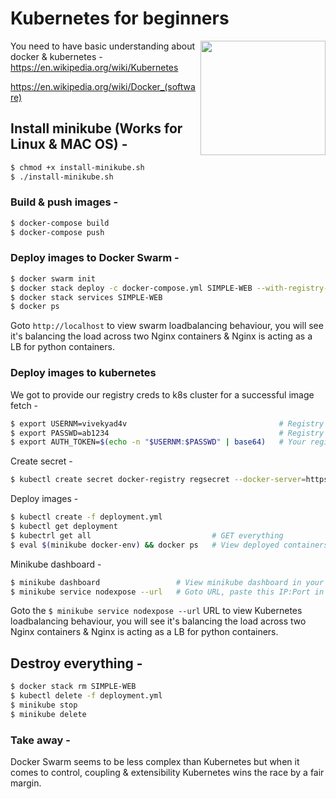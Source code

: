 # Kubernetes for beginners

<a href="https://github.com/vivekyad4v?tab=followers"><img align="right" width="200" height="183" src="https://s3.amazonaws.com/github/ribbons/forkme_left_green_007200.png" /></a>

You need to have basic understanding about docker & kubernetes -
https://en.wikipedia.org/wiki/Kubernetes  

https://en.wikipedia.org/wiki/Docker_(software)

## Install minikube (Works for Linux & MAC OS) - 

```sh
$ chmod +x install-minikube.sh
$ ./install-minikube.sh
```

### Build & push images -

```sh
$ docker-compose build
$ docker-compose push
```

### Deploy images to Docker Swarm - 

```sh
$ docker swarm init
$ docker stack deploy -c docker-compose.yml SIMPLE-WEB --with-registry-auth
$ docker stack services SIMPLE-WEB
$ docker ps 
```

Goto `http://localhost` to view swarm loadbalancing behaviour, you will see it's balancing the load across two Nginx containers & Nginx is acting as a LB for python containers.

### Deploy images to kubernetes 

We got to provide our registry creds to k8s cluster for a successful image fetch - 

```sh
$ export USERNM=vivekyad4v                                  # Registry username
$ export PASSWD=ab1234                                      # Registry passowrd
$ export AUTH_TOKEN=$(echo -n "$USERNM:$PASSWD" | base64)   # Your registry auth token
```

Create secret -

```sh
$ kubectl create secret docker-registry regsecret --docker-server=https://index.docker.io/v1/ --docker-username=$USERNM --docker-password=$PASSWD --docker-email=vivekyad4v@gmail.com
```

Deploy images - 

```sh
$ kubectl create -f deployment.yml
$ kubectl get deployment                     
$ kubectrl get all                           # GET everything
$ eval $(minikube docker-env) && docker ps   # View deployed containers
```

Minikube dashboard - 

```sh
$ minikube dashboard                 # View minikube dashboard in your browser
$ minikube service nodexpose --url   # Goto URL, paste this IP:Port in your browser 
```

Goto the `$ minikube service nodexpose --url` URL to view Kubernetes loadbalancing behaviour, you will see it's balancing the load across two Nginx containers & Nginx is acting as a LB for python containers.


## Destroy everything -

```sh
$ docker stack rm SIMPLE-WEB
$ kubectl delete -f deployment.yml
$ minikube stop
$ minikube delete
```

### Take away -

Docker Swarm seems to be less complex than Kubernetes but when it comes to control, coupling & extensibility Kubernetes wins the race by a fair margin.


